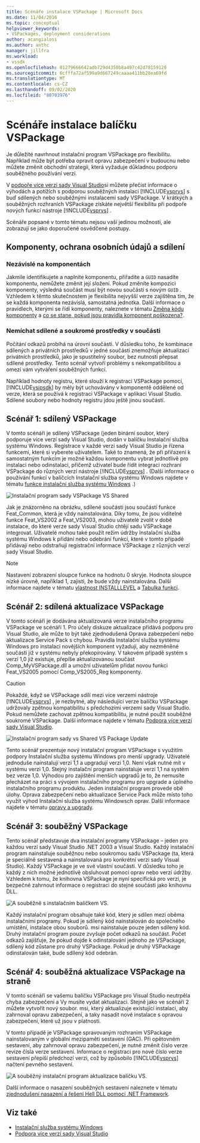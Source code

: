 ```yaml
---
title: Scénáře instalace VSPackage | Microsoft Docs
ms.date: 11/04/2016
ms.topic: conceptual
helpviewer_keywords:
- VSPackages, deployment considerations
author: acangialosi
ms.author: anthc
manager: jillfra
ms.workload:
- vssdk
ms.openlocfilehash: 01279666642adb729d4350b8a497c42d78159120
ms.sourcegitcommit: 6cfffa72af599a9d667249caaaa411bb28ea69fd
ms.translationtype: MT
ms.contentlocale: cs-CZ
ms.lasthandoff: 09/02/2020
ms.locfileid: "80703976"
---
```

# <a name="vspackage-setup-scenarios"></a>Scénáře instalace balíčku VSPackage

Je důležité navrhnout instalační program VSPackage pro flexibilitu. Například může být potřeba opravit opravu zabezpečení v budoucnu nebo můžete změnit obchodní strategii, která vyžaduje důkladnou podporu souběžného používání verzí.

V [podpoře více verzí sady Visual Studio](../../extensibility/supporting-multiple-versions-of-visual-studio.md)si můžete přečíst informace o výhodách a potížích s podporou souběžných instalací [!INCLUDE[vsprvs](../../code-quality/includes/vsprvs_md.md)] s buď sdílených nebo souběžnými instalacemi sady VSPackage. V krátkých a souběžných rozhraních VSPackage získáte největší flexibilitu při podpoře nových funkcí nástroje [!INCLUDE[vsprvs](../../code-quality/includes/vsprvs_md.md)] .

Scénáře popsané v tomto tématu nejsou vaší jedinou možností, ale zobrazují se jako doporučené osvědčené postupy.

## <a name="components-privacy-and-sharing"></a>Komponenty, ochrana osobních údajů a sdílení

### <a name="make-your-components-independent"></a>Nezávislé na komponentách

Jakmile identifikujete a naplníte komponentu, přiřadíte a `GUID` nasadíte komponentu, nemůžete změnit její složení. Pokud změníte kompozici komponenty, výsledná součást musí být novou součástí s novým `GUID` . Vzhledem k těmto skutečnostem je flexibilita nejvyšší verze zajištěna tím, že se každá komponenta nezávislá, samostatná jednotka. Další informace o pravidlech, kterými se řídí komponenty, naleznete v tématu [Změna kódu komponenty](/windows/desktop/Msi/changing-the-component-code) a [co se stane, pokud jsou pravidla komponent poškozena?](/windows/desktop/Msi/what-happens-if-the-component-rules-are-broken).

### <a name="do-not-mix-shared-and-private-resources-in-a-component"></a>Nemíchat sdílené a soukromé prostředky v součásti

Počítání odkazů probíhá na úrovni součásti. V důsledku toho, že kombinace sdílených a privátních prostředků v jedné součásti znemožňuje aktualizaci privátních prostředků, jako je spustitelný soubor, bez nutnosti přepsat sdílené prostředky. Tento scénář vytvoří problémy s nekompatibilitou a omezí vám vytváření souběžných funkcí.

Například hodnoty registru, které slouží k registraci VSPackage pomocí, [!INCLUDE[vsipsdk](../../extensibility/includes/vsipsdk_md.md)] by měly být uchovávány v komponentě oddělené od verze, která se používá k registraci VSPackage v aplikaci Visual Studio. Sdílené soubory nebo hodnoty registru jdou ještě jinou součástí.

## <a name="scenario-1-shared-vspackage"></a>Scénář 1: sdílený VSPackage

V tomto scénáři je sdílený VSPackage (jeden binární soubor, který podporuje více verzí sady Visual Studio, dodán v balíčku Instalační služba systému Windows. Registrace v každé verzi sady Visual Studio je řízena funkcemi, které si vyberete uživatelem. Také to znamená, že při přiřazení k samostatným funkcím je možné každou komponentu vybrat jednotlivě pro instalaci nebo odinstalaci, přičemž uživatel bude řídit integraci rozhraní VSPackage do různých verzí nástroje [!INCLUDE[vsprvs](../../code-quality/includes/vsprvs_md.md)] . (Další informace o používání funkcí v balíčcích Instalační služba systému Windows najdete v tématu [funkce instalační služba systému Windows](/windows/desktop/Msi/windows-installer-features) .)

![Instalační program sady VSPackage VS Shared](../../extensibility/internals/media/vs_sharedpackage.gif "VS_SharedPackage")

Jak je znázorněno na obrázku, sdílené součásti jsou součástí funkce Feat_Common, která je vždy nainstalována. Díky tomu, že jsou viditelné funkce Feat_VS2002 a Feat_VS2003, mohou uživatelé zvolit v době instalace, do které verze sady Visual Studio chtějí sadu VSPackage integrovat. Uživatelé mohou také použít režim údržby Instalační služba systému Windows k přidání nebo odebrání funkcí, které v tomto případě přidávají nebo odstraňují registrační informace VSPackage z různých verzí sady Visual Studio.

> [!NOTE]
> Nastavení zobrazení sloupce funkce na hodnotu 0 skryje. Hodnota sloupce nízké úrovně, například 1, zajistí, že bude vždy nainstalována. Další informace najdete v tématu [vlastnost INSTALLLEVEL](/windows/desktop/Msi/installlevel) a [Tabulka funkcí](/windows/desktop/Msi/feature-table).

## <a name="scenario-2-shared-vspackage-update"></a>Scénář 2: sdílená aktualizace VSPackage

V tomto scénáři je dodávána aktualizovaná verze instalačního programu VSPackage ve scénáři 1. Pro účely diskuze aktualizace přidává podporu pro Visual Studio, ale může to být také zjednodušená Oprava zabezpečení nebo aktualizace Service Pack s chybou. Pravidla Instalační služba systému Windows pro instalaci novějších komponent vyžadují, aby nezměněné součásti již v systému nebyly překopírovány. V takovém případě systém s verzí 1,0 již existuje, přepíše aktualizovanou součást Comp_MyVSPackage.dll a umožní uživatelům přidat novou funkci Feat_VS2005 pomocí Comp_VS2005_Reg komponenty.

> [!CAUTION]
> Pokaždé, když se VSPackage sdílí mezi více verzemi nástroje [!INCLUDE[vsprvs](../../code-quality/includes/vsprvs_md.md)] , je nezbytné, aby následující verze balíčku VSPackage udržovaly zpětnou kompatibilitu s předchozími verzemi sady Visual Studio. Pokud nemůžete zachovat zpětnou kompatibilitu, je nutné použít souběžné soukromé VSPackage. Další informace najdete v tématu [Podpora více verzí sady Visual Studio](../../extensibility/supporting-multiple-versions-of-visual-studio.md).

![Instalační program sady vs Shared VS Package Update](../../extensibility/internals/media/vs_sharedpackageupdate.gif "VS_SharedPackageUpdate")

Tento scénář prezentuje nový instalační program VSPackage s využitím podpory Instalační služba systému Windows pro menší upgrady. Uživatelé jednoduše nainstalují verzi 1,1 a upgradují verzi 1,0. Není však nutné mít v systému verzi 1,0. Stejný instalační program nainstaluje verzi 1,1 na systém bez verze 1,0. Výhodou pro zajištění menších upgradů je to, že nemusíte přecházet na práci s vývojem instalačního programu pro upgrade a úplného instalačního programu produktu. Jeden instalační program provede obě úlohy. Oprava zabezpečení nebo aktualizace Service Pack může místo toho využít výhod Instalační služba systému Windowsch oprav. Další informace najdete v tématu [opravy a upgrady](/windows/desktop/Msi/patching-and-upgrades).

## <a name="scenario-3-side-by-side-vspackage"></a>Scénář 3: souběžný VSPackage

Tento scénář představuje dva instalační programy VSPackage – jeden pro každou verzi sady Visual Studio .NET 2003 a Visual Studio. Každý instalační program nainstaluje souběžnou nebo soukromou sadu VSPackage (ta, která je speciálně sestavená a nainstalovaná pro konkrétní verzi sady Visual Studio). Každý VSPackage je ve své vlastní součásti. V důsledku toho je každý z nich možné jednotlivě obsluhovat pomocí oprav nebo verzí údržby. Vzhledem k tomu, že knihovna VSPackage je nyní specifická pro verzi, je bezpečné zahrnout informace o registraci do stejné součásti jako knihovnu DLL.

![A souběžně s instalačním balíčkem VS.](../../extensibility/internals/media/vs_sbys_package.gif "VS_SbyS_Package")

Každý instalační program obsahuje také kód, který je sdílen mezi oběma instalačními programy. Pokud je sdílený kód nainstalován do společného umístění, instalace obou souborů. msi nainstaluje pouze jeden sdílený kód. Druhý instalační program pouze zvyšuje počet odkazů na součást. Počet odkazů zajišťuje, že pokud dojde k odinstalování jednoho ze VSPackage, sdílený kód zůstane pro druhý VSPackage. Pokud je druhý VSPackage odinstalován také, bude sdílený kód odebrán.

## <a name="scenario-4-side-by-side-vspackage-update"></a>Scénář 4: souběžná aktualizace VSPackage na straně

V tomto scénáři se vašemu balíčku VSPackage pro Visual Studio neutrpěla chyba zabezpečení a Vy musíte vydat aktualizaci. Stejně jako ve scénáři 2 můžete vytvořit nový soubor. msi, který aktualizuje existující instalaci, aby zahrnoval opravu zabezpečení, a taky nasadit nové instalace s opravou zabezpečení, které už jsou v platnosti.

V tomto případě je VSPackage spravovaným rozhraním VSPackage nainstalovaným v globální mezipaměti sestavení (GAC). Při opětovném sestavení, aby zahrnoval opravu zabezpečení, je nutné změnit číslo verze revize čísla verze sestavení. Informace o registraci pro nové číslo verze sestavení přepíší předchozí verzi, což by způsobilo [!INCLUDE[vsprvs](../../code-quality/includes/vsprvs_md.md)] načtení pevného sestavení.

![A souběžný instalační program aktualizace balíčku VS.](../../extensibility/internals/media/vs_sbys_packageupdate.gif "VS_SbyS_PackageUpdate")

Další informace o nasazení souběžných sestavení naleznete v tématu [zjednodušení nasazení a řešení Hell DLL pomocí .NET Framework](https://msdn.microsoft.com/library/ms973843.aspx).

## <a name="see-also"></a>Viz také

- [Instalační služba systému Windows](/windows/desktop/Msi/windows-installer-portal)
- [Podpora více verzí sady Visual Studio](../../extensibility/supporting-multiple-versions-of-visual-studio.md)
